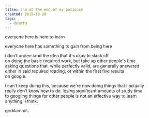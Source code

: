 ```yaml
---
title: i'm at the end of my patience
created: 2015-10-20
tags:
  - devmtn
---
```


everyone here is here to learn  

everyone here has something to gain from being here  

i don't understand the idea that it's okay to slack off  
on doing the basic required work, but take up other people's time  
asking questions that, while perfectly valid, are generally answered  
either in said required reading, or within the first five results  
on google.  

i can't keep doing this, because we're now doing things that i actually  
really don't know how to do. losing significant amounts of study time  
to googling things for other people is not an effective way to learn  
anything, i think.

goddammit.
